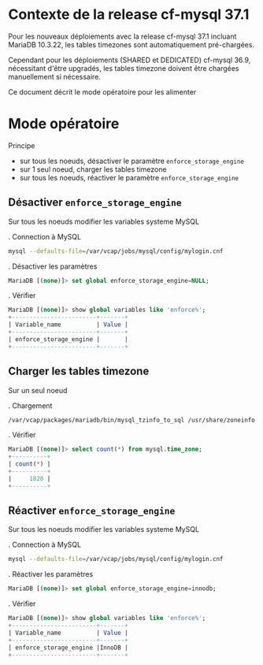 # Contexte de la release cf-mysql 37.1
Pour les nouveaux déploiements avec la release cf-mysql 37.1 incluant MariaDB 10.3.22, les tables timezones sont automatiquement pré-chargées. 

Cependant pour les déploiements (SHARED et DEDICATED) cf-mysql 36.9, nécessitant d'être upgradés, les tables timezone doivent être chargées manuellement si nécessaire. 

Ce document décrit le mode opératoire pour les alimenter 


# Mode opératoire

Principe  
- sur tous les noeuds, désactiver le paramètre `enforce_storage_engine` 
- sur 1 seul noeud, charger les tables timezone
- sur tous les noeuds, réactiver le paramètre  `enforce_storage_engine`

## Désactiver `enforce_storage_engine`  

Sur tous les noeuds  modifier les variables systeme MySQL  

. Connection à MySQL

```sh
mysql --defaults-file=/var/vcap/jobs/mysql/config/mylogin.cnf
```
. Désactiver les paramètres 

```sql
MariaDB [(none)]> set global enforce_storage_engine=NULL;
```

. Vérifier 

```sql
MariaDB [(none)]> show global variables like 'enforce%';
+------------------------+-------+
| Variable_name          | Value |
+------------------------+-------+
| enforce_storage_engine |       |
+------------------------+-------+
```

## Charger les tables timezone 

Sur un seul noeud  

. Chargement

```sh
/var/vcap/packages/mariadb/bin/mysql_tzinfo_to_sql /usr/share/zoneinfo  | /var/vcap/packages/mariadb/bin/mysql --defaults-file="/var/vcap/jobs/mysql/config/mylogin.cnf" mysql
```
. Vérifier 

```sql
MariaDB [(none)]> select count(*) from mysql.time_zone;
+----------+
| count(*) |
+----------+
|     1820 |   
+----------+
```

## Réactiver `enforce_storage_engine`

Sur tous les noeuds  modifier les variables systeme MySQL  

. Connection à MySQL

```sh
mysql --defaults-file=/var/vcap/jobs/mysql/config/mylogin.cnf
```
. Réactiver les paramètres 

```sql
MariaDB [(none)]> set global enforce_storage_engine=innodb;
```

. Vérifier 

```sql
MariaDB [(none)]> show global variables like 'enforce%';
+------------------------+-------+
| Variable_name          | Value |
+------------------------+-------+
| enforce_storage_engine |InnoDB |
+------------------------+-------+
```
